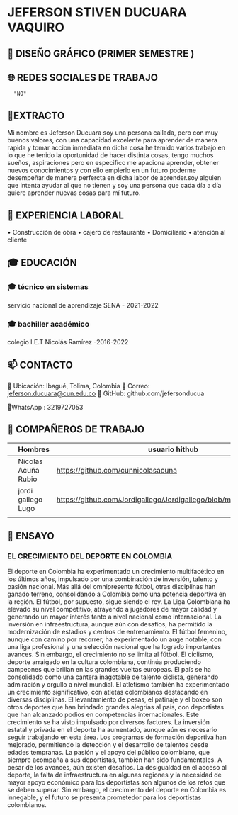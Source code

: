 #  JEFERSON STIVEN DUCUARA VAQUIRO 




##  📌  DISEÑO GRÁFICO (PRIMER SEMESTRE )



## 🌐 REDES SOCIALES DE TRABAJO

      "NO"

## 📄EXTRACTO 

Mi nombre es Jeferson Ducuara soy una persona callada, pero con muy buenos valores, con una capacidad excelente para aprender de manera rapida y tomar accion inmediata en dicha cosa he temido varios trabajo en lo que he tenido la oportunidad de hacer distinta cosas, tengo muchos sueños, aspiraciones pero en especifico me apaciona aprender, obtener nuevos conocimientos y con ello emplerlo en un futuro poderme desempeñar de manera perfercta en dicha labor de aprender.soy alguien que intenta ayudar al que no tienen y soy una persona que cada día a día quiere aprender nuevas cosas para mí futuro.

## 💼 EXPERIENCIA LABORAL 
• Construcción de obra
• cajero de restaurante 
• Domiciliario
•  atención al cliente 

## 🎓 EDUCACIÓN 
### 🎓 técnico en sistemas
servicio nacional de aprendizaje SENA - 2021-2022
### 🎓 bachiller académico 
 colegio I.E.T Nicolás Ramírez -2016-2022

 
## 📫 CONTACTO 
📍 Ubicación: Ibagué, Tolima, Colombia
📧 Correo: jeferson.ducuara@cun.edu.co
🔗 GitHub: github.com/jefersonducua

📱WhatsApp : 3219727053

## 👥  COMPAÑEROS DE TRABAJO


|                |Hombres                       |   usuario hithub                     |
|----------------|-------------------------------|-----------------------------|
||  Nicolas Acuña Rubio        |https://github.com/cunnicolasacuna            |
|         |  jordi gallego Lugo          |https://github.com/Jordigallego/Jordigallego/blob/main/README.md+          |
|        ||


##   📝  ENSAYO 
  ### EL CRECIMIENTO DEL DEPORTE EN                     COLOMBIA
   
El deporte en Colombia ha experimentado un crecimiento multifacético en los últimos años,
impulsado por una combinación de inversión, talento y pasión nacional. Más allá del
omnipresente fútbol, otras disciplinas han ganado terreno, consolidando a Colombia como
una potencia deportiva en la región.
El fútbol, por supuesto, sigue siendo el rey. La Liga Colombiana ha elevado su nivel
competitivo, atrayendo a jugadores de mayor calidad y generando un mayor interés tanto a
nivel nacional como internacional. La inversión en infraestructura, aunque aún con desafíos,
ha permitido la modernización de estadios y centros de entrenamiento. El fútbol femenino,
aunque con camino por recorrer, ha experimentado un auge notable, con una liga
profesional y una selección nacional que ha logrado importantes avances.
Sin embargo, el crecimiento no se limita al fútbol. El ciclismo, deporte arraigado en la cultura
colombiana, continúa produciendo campeones que brillan en las grandes vueltas europeas.
El país se ha consolidado como una cantera inagotable de talento ciclista, generando
admiración y orgullo a nivel mundial.
El atletismo también ha experimentado un crecimiento significativo, con atletas colombianos
destacando en diversas disciplinas. El levantamiento de pesas, el patinaje y el boxeo son
otros deportes que han brindado grandes alegrías al país, con deportistas que han
alcanzado podios en competencias internacionales.
Este crecimiento se ha visto impulsado por diversos factores. La inversión estatal y privada
en el deporte ha aumentado, aunque aún es necesario seguir trabajando en esta área. Los
programas de formación deportiva han mejorado, permitiendo la detección y el desarrollo de
talentos desde edades tempranas. La pasión y el apoyo del público colombiano, que
siempre acompaña a sus deportistas, también han sido fundamentales.
A pesar de los avances, aún existen desafíos. La desigualdad en el acceso al deporte, la
falta de infraestructura en algunas regiones y la necesidad de mayor apoyo económico para
los deportistas son algunos de los retos que se deben superar. Sin embargo, el crecimiento
del deporte en Colombia es innegable, y el futuro se presenta prometedor para los
deportistas colombianos.


